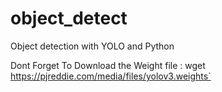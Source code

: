 # object_detect

Object detection with YOLO and Python

Dont Forget To Download the Weight file : wget https://pjreddie.com/media/files/yolov3.weights`

